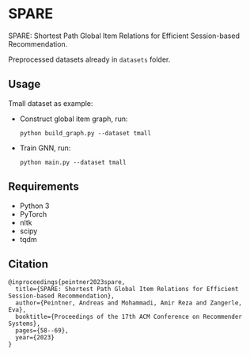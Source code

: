 # SPARE

SPARE: Shortest Path Global Item Relations for Efficient Session-based Recommendation.

Preprocessed datasets already in `datasets` folder. 

## Usage
Tmall dataset as example:
- Construct global item graph, run:
    ```
    python build_graph.py --dataset tmall
    ```

- Train GNN, run:
     ```
    python main.py --dataset tmall
    ```

## Requirements
- Python 3
- PyTorch
- nltk
- scipy
- tqdm

## Citation
```
@inproceedings{peintner2023spare,
  title={SPARE: Shortest Path Global Item Relations for Efficient Session-based Recommendation},
  author={Peintner, Andreas and Mohammadi, Amir Reza and Zangerle, Eva},
  booktitle={Proceedings of the 17th ACM Conference on Recommender Systems},
  pages={58--69},
  year={2023}
}
```
